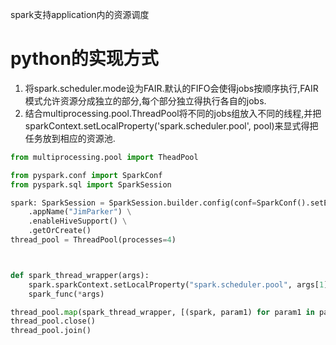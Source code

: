 spark支持application内的资源调度

# python的实现方式
1. 将spark.scheduler.mode设为FAIR.默认的FIFO会使得jobs按顺序执行,FAIR模式允许资源分成独立的部分,每个部分独立得执行各自的jobs.
2. 结合multiprocessing.pool.ThreadPool将不同的jobs组放入不同的线程,并把sparkContext.setLocalProperty('spark.scheduler.pool', pool)来显式得把任务放到相应的资源池.
```python
from multiprocessing.pool import TheadPool

from pyspark.conf import SparkConf
from pyspark.sql import SparkSession 

spark: SparkSession = SparkSession.builder.config(conf=SparkConf().setExecutorEnv('', ''))\
    .appName("JimParker") \
    .enableHiveSupport() \
    .getOrCreate()
thread_pool = ThreadPool(processes=4)



def spark_thread_wrapper(args):
    spark.sparkContext.setLocalProperty("spark.scheduler.pool", args[1])
    spark_func(*args)

thread_pool.map(spark_thread_wrapper, [(spark, param1) for param1 in param1_list])
thread_pool.close()
thread_pool.join()
```
